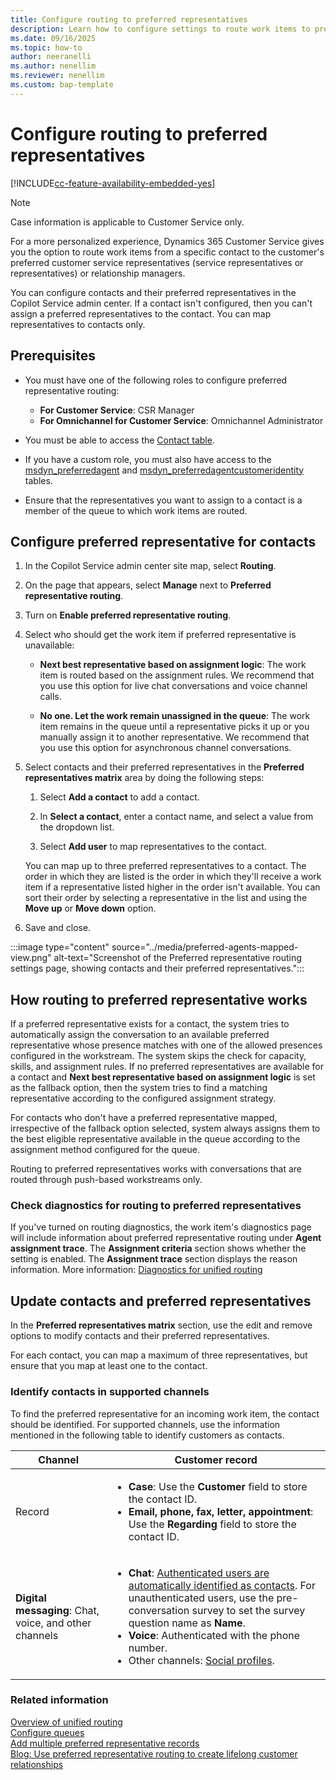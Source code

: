 ```yaml
---
title: Configure routing to preferred representatives
description: Learn how to configure settings to route work items to preferred representatives in Customer Service and Dynamics 365 Contact Center.
ms.date: 09/16/2025
ms.topic: how-to
author: neeranelli
ms.author: nenellim
ms.reviewer: nenellim
ms.custom: bap-template
---
```


# Configure routing to preferred representatives

[!INCLUDE[cc-feature-availability-embedded-yes](../../includes/cc-feature-availability-embedded-yes.md)]

> [!NOTE]
> Case information is applicable to Customer Service only.

For a more personalized experience, Dynamics 365 Customer Service gives you the option to route work items from a specific contact to the customer's preferred customer service representatives (service representatives or representatives) or relationship managers.

You can configure contacts and their preferred representatives in the Copilot Service admin center. If a contact isn't configured, then you can't assign a preferred representatives to the contact. You can map representatives to contacts only.

## Prerequisites

- You must have one of the following roles to configure preferred representative routing:
  - **For Customer Service**: CSR Manager
  - **For Omnichannel for Customer Service**: Omnichannel Administrator

- You must be able to access the [Contact table](../../developer/reference/entities/contact.md).
- If you have a custom role, you must also have access to the [msdyn_preferredagent](../../developer/reference/entities/msdyn_preferredagent.md) and [msdyn_preferredagentcustomeridentity](../../developer/reference/entities/msdyn_preferredagentcustomeridentity.md) tables.
- Ensure that the representatives you want to assign to a contact is a member of the queue to which work items are routed.

## Configure preferred representative for contacts

1. In the Copilot Service admin center site map, select **Routing**.

1. On the page that appears, select **Manage** next to **Preferred representative routing**.

1. Turn on **Enable preferred representative routing**.

1. Select who should get the work item if preferred representative is unavailable:

   - **Next best representative based on assignment logic**: The work item is routed based on the assignment rules. We recommend that you use this option for live chat conversations and voice channel calls.

   - **No one. Let the work remain unassigned in the queue**: The work item remains in the queue until a representative picks it up or you manually assign it to another representative. We recommend that you use this option for asynchronous channel conversations.

1. Select contacts and their preferred representatives in the **Preferred representatives matrix** area by doing the following steps:

      1. Select **Add a contact** to add a contact.

      1. In **Select a contact**, enter a contact name, and select a value from the dropdown list.

      1. Select **Add user** to map representatives to the contact.

   You can map up to three preferred representatives to a contact. The order in which they are listed is the order in which they'll receive a work item if a representative listed higher in the order isn't available. You can sort their order by selecting a representative in the list and using the **Move up** or **Move down** option.

1. Save and close.

  :::image type="content" source="../media/preferred-agents-mapped-view.png" alt-text="Screenshot of the Preferred representative routing settings page, showing contacts and their preferred representatives.":::

## How routing to preferred representative works

If a preferred representative exists for a contact, the system tries to automatically assign the conversation to an available preferred representative whose presence matches with one of the allowed presences configured in the workstream. The system skips the check for capacity, skills, and assignment rules. If no preferred representatives are available for a contact and **Next best representative based on assignment logic** is set as the fallback option, then the system tries to find a matching representative according to the configured assignment strategy.

For contacts who don't have a preferred representative mapped, irrespective of the fallback option selected, system always assigns them to the best eligible representative available in the queue according to the assignment method configured for the queue.

Routing to preferred representatives works with conversations that are routed through push-based workstreams only.

### Check diagnostics for routing to preferred representatives

If you've turned on routing diagnostics, the work item's diagnostics page will include information about preferred representative routing under **Agent assignment trace**. The **Assignment criteria** section shows whether the setting is enabled. The **Assignment trace** section displays the reason information. More information: [Diagnostics for unified routing](unified-routing-diagnostics.md)

## Update contacts and preferred representatives

In the **Preferred representatives matrix** section, use the edit and remove options to modify contacts and their preferred representatives.

For each contact, you can map a maximum of three representatives, but ensure that you map at least one to the contact.

### Identify contacts in supported channels

To find the preferred representative for an incoming work item, the contact should be identified. For supported channels, use the information mentioned in the following table to identify customers as contacts.

|Channel|Customer record|
|-------|---------------|
|Record |<ul><li>**Case**: Use the **Customer** field to store the contact ID.</li><li>**Email, phone, fax, letter, appointment**: Use the **Regarding** field to store the contact ID. </li></ul>|
|**Digital messaging**: Chat, voice, and other channels|<ul><li> **Chat**: [Authenticated users are automatically identified as contacts](record-identification-rule.md). For unauthenticated users, use the pre-conversation survey to set the survey question name as **Name**.</li><li>**Voice**: Authenticated with the phone number.</li><li>Other channels: [Social profiles](../use/supported-channels-social-profiles.md). </li></ul> |


### Related information

[Overview of unified routing](overview-unified-routing.md)  
[Configure queues](queues-omnichannel.md)  
[Add multiple preferred representative records](../develop/add-multiple-preferred-agent-records.md)  
[Blog: Use preferred representative routing to create lifelong customer relationships](https://cloudblogs.microsoft.com/dynamics365/it/2022/09/06/use-preferred-agent-routing-to-create-lifelong-customer-relationships/)
